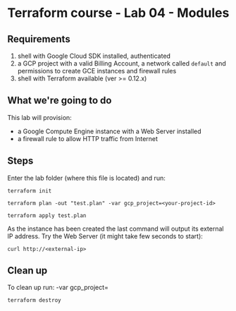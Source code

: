# Terraform course - Lab 04 - Modules

## Requirements

1. shell with Google Cloud SDK installed, authenticated
1. a GCP project with a valid Billing Account, a network called `default` and permissions to create GCE instances and firewall rules
1. shell with Terraform available (ver >= 0.12.x)

## What we're going to do

This lab will provision:

* a Google Compute Engine instance with a Web Server installed
* a firewall rule to allow HTTP traffic from Internet

## Steps

Enter the lab folder (where this file is located) and run:

```
terraform init

terraform plan -out "test.plan" -var gcp_project=<your-project-id>

terraform apply test.plan
```

As the instance has been created the last command will output its external IP address. Try the Web Server (it might take few seconds to start):

```
curl http://<external-ip>
```

## Clean up

To clean up run: -var gcp_project=<your-project-id>

```
terraform destroy
```
